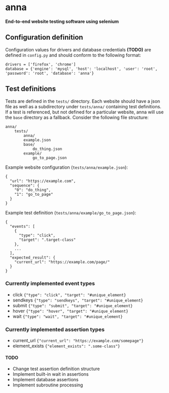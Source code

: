 # anna
**End-to-end website testing software using selenium**
## Configuration definition
Configuration values for drivers and database credentials **(TODO)** are defined in ```config.py``` and should conform to the following format:
```
drivers = ['firefox', 'chrome']
database = {'engine': 'mysql', 'host': 'localhost', 'user': 'root', 'password': 'root', 'database': 'anna'}
```
## Test definitions
Tests are defined in the ```tests/``` directory. Each website should have
a json file as well as a subdirectory under ```tests/anna/``` containing test definitions.
If a test is referenced, but not defined for a particular website,
anna will use the ```base``` directory as a fallback.
Consider the following file structure:
```
anna/
    tests/
    	anna/
		example.json
		base/
			do_thing.json
		example/
			go_to_page.json
```

Example website configuration (```tests/anna/example.json```):
```
{
  "url": "https://example.com",
  "sequence": {
    "0": "do_thing",
    "1": "go_to_page"
  }
}
```
Example test definition (```tests/anna/example/go_to_page.json```):
```
{
  "events": [
    {
      "type": "click",
      "target": ".target-class"
    },
    ...
  ],
  "expected_result": {
    "current_url": "https://example.com/page/"
  }
}
```

### Currently implemented event types
* click ```{"type": "click", "target": "#unique_element}```
* sendkeys ```{"type": "sendkeys", "target": "#unique_element}```
* submit ```{"type": "submit", "target": "#unique_element}```
* hover ```{"type": "hover", "target": "#unique_element}```
* wait ```{"type": "wait", "target": "#unique_element}```

### Currently implemented assertion types
* current_url ```{"current_url": "https://example.com/somepage"}```
* element_exists ```{"element_exists": ".some-class"}```

#### TODO
* Change test assertion definition structure
* Implement built-in wait in assertions
* Implement database assertions
* Implement subroutine processing

